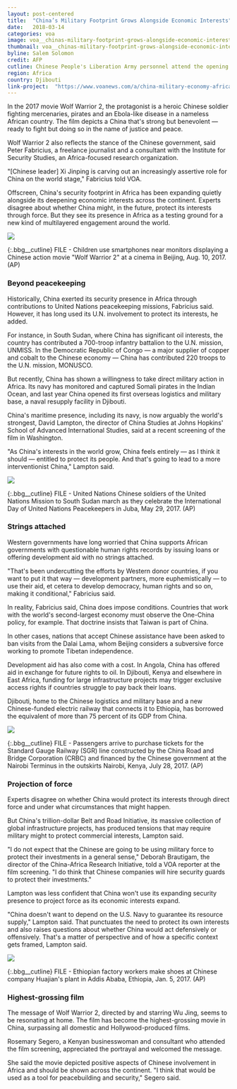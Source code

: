 ```yaml
---
layout: post-centered
title:  "China’s Military Footprint Grows Alongside Economic Interests"
date:   2018-03-14
categories: voa
image: voa__chinas-military-footprint-grows-alongside-economic-interests-in-africa.jpg
thumbnail: voa__chinas-military-footprint-grows-alongside-economic-interests-in-africa--640x360.jpg
byline: Salem Solomon
credit: AFP
cutline: Chinese People's Liberation Army personnel attend the opening ceremony of China's new military base in Djibouti, Aug. 1, 2017.
region: Africa
country: Djibouti
link-project:  "https://www.voanews.com/a/china-military-economy-africa/4298266.html"
---
```


In the 2017 movie Wolf Warrior 2, the protagonist is a heroic Chinese soldier fighting mercenaries, pirates and an Ebola-like disease in a nameless African country. The film depicts a China that's strong but benevolent — ready to fight but doing so in the name of justice and peace.

Wolf Warrior 2 also reflects the stance of the Chinese government, said Peter Fabricius, a freelance journalist and a consultant with the Institute for Security Studies, an Africa-focused research organization.

"[Chinese leader] Xi Jinping is carving out an increasingly assertive role for China on the world stage," Fabricius told VOA.

Offscreen, China's security footprint in Africa has been expanding quietly alongside its deepening economic interests across the continent. Experts disagree about whether China might, in the future, protect its interests through force. But they see its presence in Africa as a testing ground for a new kind of multilayered engagement around the world.


<div><img src="https://gdb.voanews.com/11CCDBD7-03DE-4E53-B71A-768DB9B90E1A_w760_r0_s.jpg"/></div>

{:.bbg__cutline}
FILE - Children use smartphones near monitors displaying a Chinese action movie "Wolf Warrior 2" at a cinema in Beijing, Aug. 10, 2017. (AP)



### ​Beyond peacekeeping ###

Historically, China exerted its security presence in Africa through contributions to United Nations peacekeeping missions, Fabricius said. However, it has long used its U.N. involvement to protect its interests, he added.

For instance, in South Sudan, where China has significant oil interests, the country has contributed a 700-troop infantry battalion to the U.N. mission, UNMISS. In the Democratic Republic of Congo — a major supplier of copper and cobalt to the Chinese economy — China has contributed 220 troops to the U.N. mission, MONUSCO.

But recently, China has shown a willingness to take direct military action in Africa. Its navy has monitored and captured Somali pirates in the Indian Ocean, and last year China opened its first overseas logistics and military base, a naval resupply facility in Djibouti.

China's maritime presence, including its navy, is now arguably the world's strongest, David Lampton, the director of China Studies at Johns Hopkins' School of Advanced International Studies, said at a recent screening of the film in Washington.

"As China's interests in the world grow, China feels entirely — as I think it should — entitled to protect its people. And that's going to lead to a more interventionist China," Lampton said.


<div><img src="https://gdb.voanews.com/B292C598-92E9-4C55-91B5-B7015520B0E0_w760_r0_s.jpg"/></div>

{:.bbg__cutline}
FILE - United Nations Chinese soldiers of the United Nations Mission to South Sudan march as they celebrate the International Day of United Nations Peacekeepers in Juba, May 29, 2017. (AP)




### Strings attached ###

Western governments have long worried that China supports African governments with questionable human rights records by issuing loans or offering development aid with no strings attached.

"That's been undercutting the efforts by Western donor countries, if you want to put it that way — development partners, more euphemistically — to use their aid, et cetera to develop democracy, human rights and so on, making it conditional," Fabricius said.

In reality, Fabricius said, China does impose conditions. Countries that work with the world's second-largest economy must observe the One-China policy, for example. That doctrine insists that Taiwan is part of China.

In other cases, nations that accept Chinese assistance have been asked to ban visits from the Dalai Lama, whom Beijing considers a subversive force working to promote Tibetan independence.

Development aid has also come with a cost. In Angola, China has offered aid in exchange for future rights to oil. In Djibouti, Kenya and elsewhere in East Africa, funding for large infrastructure projects may trigger exclusive access rights if countries struggle to pay back their loans.

Djibouti, home to the Chinese logistics and military base and a new Chinese-funded electric railway that connects it to Ethiopia, has borrowed the equivalent of more than 75 percent of its GDP from China.


<div><img src="https://gdb.voanews.com/1190D494-045A-4693-9AA5-F55B7DA41D89_w760_r0_s.jpg"/></div>

{:.bbg__cutline}
FILE - Passengers arrive to purchase tickets for the Standard Gauge Railway (SGR) line constructed by the China Road and Bridge Corporation (CRBC) and financed by the Chinese government at the Nairobi Terminus in the outskirts Nairobi, Kenya, July 28, 2017. (AP)



### ​Projection of force ###

Experts disagree on whether China would protect its interests through direct force and under what circumstances that might happen.

But China's trillion-dollar Belt and Road Initiative, its massive collection of global infrastructure projects, has produced tensions that may require military might to protect commercial interests, Lampton said.

"I do not expect that the Chinese are going to be using military force to protect their investments in a general sense," Deborah Brautigam, the director of the China-Africa Research Initiative, told a VOA reporter at the film screening. "I do think that Chinese companies will hire security guards to protect their investments."

Lampton was less confident that China won't use its expanding security presence to project force as its economic interests expand.

"China doesn't want to depend on the U.S. Navy to guarantee its resource supply," Lampton said. That punctuates the need to protect its own interests and also raises questions about whether China would act defensively or offensively. That's a matter of perspective and of how a specific context gets framed, Lampton said.


<div><img src="https://gdb.voanews.com/0E55DD64-3268-4FF9-AD9E-D9930AD90A76_w760_r0_s.jpg"/></div>

{:.bbg__cutline}
FILE - Ethiopian factory workers make shoes at Chinese company Huajian's plant in Addis Ababa, Ethiopia, Jan. 5, 2017. (AP)



### ​Highest-grossing film ###

The message of Wolf Warrior 2, directed by and starring Wu Jing, seems to be resonating at home. The film has become the highest-grossing movie in China, surpassing all domestic and Hollywood-produced films.

Rosemary Segero, a Kenyan businesswoman and consultant who attended the film screening, appreciated the portrayal and welcomed the message.

She said the movie depicted positive aspects of Chinese involvement in Africa and should be shown across the continent. "I think that would be used as a tool for peacebuilding and security," Segero said.